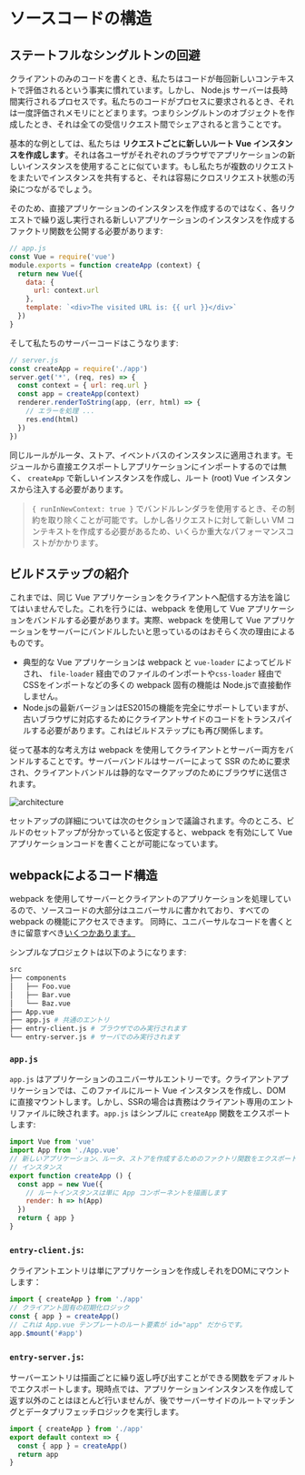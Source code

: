 # ソースコードの構造

## ステートフルなシングルトンの回避

クライアントのみのコードを書くとき、私たちはコードが毎回新しいコンテキストで評価されるという事実に慣れています。しかし、 Node.js サーバーは長時間実行されるプロセスです。私たちのコードがプロセスに要求されるとき、それは一度評価されメモリにとどまります。つまりシングルトンのオブジェクトを作成したとき、それは全ての受信リクエスト間でシェアされると言うことです。

基本的な例としては、私たちは **リクエストごとに新しいルート Vue インスタンスを作成します**。それは各ユーザがそれぞれのブラウザでアプリケーションの新しいインスタンスを使用することに似ています。もし私たちが複数のリクエストをまたいでインスタンスを共有すると、それは容易にクロスリクエスト状態の汚染につながるでしょう。

そのため、直接アプリケーションのインスタンスを作成するのではなく、各リクエストで繰り返し実行される新しいアプリケーションのインスタンスを作成するファクトリ関数を公開する必要があります:

```js
// app.js
const Vue = require('vue')
module.exports = function createApp (context) {
  return new Vue({
    data: {
      url: context.url
    },
    template: `<div>The visited URL is: {{ url }}</div>`
  })
}
```

そして私たちのサーバーコードはこうなります:

```js
// server.js
const createApp = require('./app')
server.get('*', (req, res) => {
  const context = { url: req.url }
  const app = createApp(context)
  renderer.renderToString(app, (err, html) => {
    // エラーを処理 ...
    res.end(html)
  })
})
```

同じルールがルータ、ストア、イベントバスのインスタンスに適用されます。モジュールから直接エクスポートしアプリケーションにインポートするのでは無く、 `createApp` で新しいインスタンスを作成し、ルート (root) Vue インスタンスから注入する必要があります。

> `{ runInNewContext: true }` でバンドルレンダラを使用するとき、その制約を取り除くことが可能です。しかし各リクエストに対して新しい VM コンテキストを作成する必要があるため、いくらか重大なパフォーマンスコストがかかります。

## ビルドステップの紹介

これまでは、同じ Vue アプリケーションをクライアントへ配信する方法を論じてはいませんでした。これを行うには、webpack を使用して Vue アプリケーションをバンドルする必要があります。実際、webpack を使用して Vue アプリケーションをサーバーにバンドルしたいと思っているのはおそらく次の理由によるものです。

- 典型的な Vue アプリケーションは webpack と `vue-loader` によってビルドされ、 `file-loader` 経由でのファイルのインポートや`css-loader` 経由でCSSをインポートなどの多くの webpack 固有の機能は Node.jsで直接動作しません。
- Node.jsの最新バージョンはES2015の機能を完全にサポートしていますが、古いブラウザに対応するためにクライアントサイドのコードをトランスパイルする必要があります。これはビルドステップにも再び関係します。

従って基本的な考え方は webpack を使用してクライアントとサーバー両方をバンドルすることです。サーバーバンドルはサーバーによって SSR のために要求され、クライアントバンドルは静的なマークアップのためにブラウザに送信されます。

![architecture](https://cloud.githubusercontent.com/assets/499550/17607895/786a415a-5fee-11e6-9c11-45a2cfdf085c.png)

セットアップの詳細については次のセクションで議論されます。今のところ、ビルドのセットアップが分かっていると仮定すると、webpack を有効にして Vue アプリケーションコードを書くことが可能になっています。

## webpackによるコード構造

webpack を使用してサーバーとクライアントのアプリケーションを処理しているので、ソースコードの大部分はユニバーサルに書かれており、すべての webpack の機能にアクセスできます。 同時に、ユニバーサルなコードを書くときに留意すべき[いくつかあります。](./universal.md)

シンプルなプロジェクトは以下のようになります:

```bash
src
├── components
│   ├── Foo.vue
│   ├── Bar.vue
│   └── Baz.vue
├── App.vue
├── app.js # 共通のエントリ
├── entry-client.js # ブラウザでのみ実行されます
└── entry-server.js # サーバでのみ実行されます
```

### `app.js`

`app.js` はアプリケーションのユニバーサルエントリーです。クライアントアプリケーションでは、このファイルにルート Vue インスタンスを作成し、DOM に直接マウントします。しかし、SSRの場合は責務はクライアント専用のエントリファイルに映されます。`app.js` はシンプルに `createApp` 関数をエクスポートします:

```js
import Vue from 'vue'
import App from './App.vue'
// 新しいアプリケーション、ルータ、ストアを作成するためのファクトリ関数をエクスポートします
// インスタンス
export function createApp () {
  const app = new Vue({
    // ルートインスタンスは単に App コンポーネントを描画します
    render: h => h(App)
  })
  return { app }
}
```

### `entry-client.js`:

クライアントエントリは単にアプリケーションを作成しそれをDOMにマウントします：

```js
import { createApp } from './app'
// クライアント固有の初期化ロジック
const { app } = createApp()
// これは App.vue テンプレートのルート要素が id="app" だからです。
app.$mount('#app')
```

### `entry-server.js`:

サーバーエントリは描画ごとに繰り返し呼び出すことができる関数をデフォルトでエクスポートします。現時点では、アプリケーションインスタンスを作成して返す以外のことはほとんど行いませんが、後でサーバーサイドのルートマッチングとデータプリフェッチロジックを実行します。

```js
import { createApp } from './app'
export default context => {
  const { app } = createApp()
  return app
}
```
